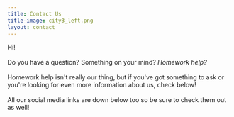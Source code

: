 ```yaml
---
title: Contact Us
title-image: city3_left.png
layout: contact
---
```


Hi!
<br><br>
Do you have a question? Something on your mind? <i>Homework help?</i>
<br><br>
Homework help isn't really our thing, but if you've got something to ask or you're looking for even more information about us, check below!
<br><br>
All our social media links are down below too so be sure to check them out as well!